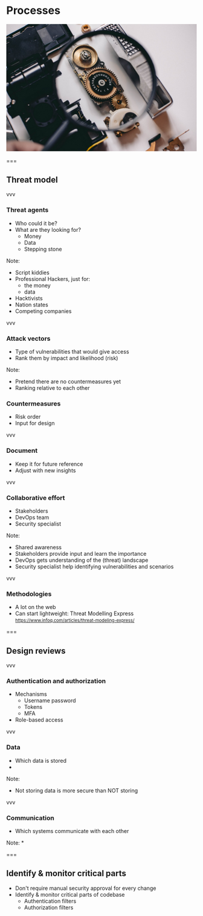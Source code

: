 # Processes
<img class='stretch' src='/images/pexels/camera-car-connection-924676.jpg'/>

===

## Threat model

vvv

### Threat agents
* Who could it be?
* What are they looking for?
  * Money
  * Data
  * Stepping stone

Note:
* Script kiddies
* Professional Hackers, just for:
  * the money
  * data
* Hacktivists
* Nation states
* Competing companies

vvv

### Attack vectors
* Type of vulnerabilities that would give access
* Rank them by impact and likelihood (risk)

Note:
* Pretend there are no countermeasures yet
* Ranking relative to each other

### Countermeasures
* Risk order
* Input for design

vvv

### Document
* Keep it for future reference
* Adjust with new insights

vvv

### Collaborative effort
* Stakeholders
* DevOps team
* Security specialist

Note:
* Shared awareness
* Stakeholders provide input and learn the importance
* DevOps gets understanding of the (threat) landscape
* Security specialist help identifying vulnerabilities and scenarios

vvv

### Methodologies
* A lot on the web
* Can start lightweight: Threat Modelling Express
  <small>https://www.infoq.com/articles/threat-modeling-express/</small> 

===

## Design reviews

vvv

### Authentication and authorization
* Mechanisms
  * Username password
  * Tokens
  * MFA
* Role-based access

vvv

### Data
* Which data is stored
* 

Note:
* Not storing data is more secure than NOT storing

vvv

### Communication
* Which systems communicate with each other


Note:
* 

===

## Identify & monitor critical parts
<!-- TODO: improve --> 
* Don't require manual security approval for every change
* Identify & monitor critical parts of codebase
  * Authentication filters
  * Authorization filters
